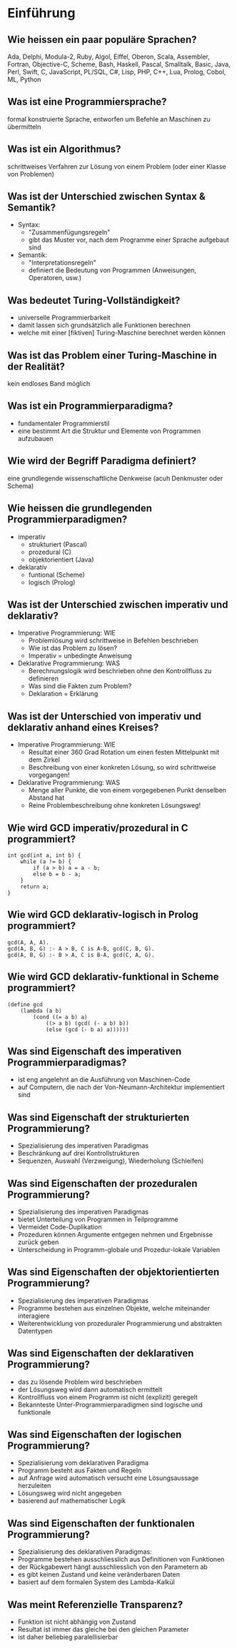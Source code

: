 # Einführung

## Wie heissen ein paar populäre Sprachen?
Ada, Delphi, Modula-2, Ruby, Algol, Eiffel, Oberon, Scala, Assembler, Fortran, Objective-C, Scheme, Bash, Haskell, Pascal, Smalltalk, Basic, Java, Perl, Swift, C, JavaScript, PL/SQL, C#, Lisp, PHP, C++, Lua, Prolog, Cobol, ML, Python

## Was ist eine Programmiersprache?
formal konstruierte Sprache, entworfen um Befehle an Maschinen zu übermitteln

## Was ist ein Algorithmus?
schrittweises Verfahren zur Lösung von einem Problem
(oder einer Klasse von Problemen)

## Was ist der Unterschied zwischen Syntax & Semantik?
* Syntax: 
    * "Zusammenfügungsregeln"
    * gibt das Muster vor, nach dem Programme einer Sprache aufgebaut sind
* Semantik: 
    * "Interpretationsregeln"
    * definiert die Bedeutung von Programmen (Anweisungen, Operatoren, usw.)

## Was bedeutet Turing-Vollständigkeit?
* universelle Programmierbarkeit
* damit lassen sich grundsätzlich alle Funktionen berechnen
* welche mit einer [fiktiven] Turing-Maschine berechnet werden können

## Was ist das Problem einer Turing-Maschine in der Realität?
kein endloses Band möglich

## Was ist ein Programmierparadigma?
* fundamentaler Programmierstil
* eine bestimmt Art die Struktur und Elemente von Programmen aufzubauen

## Wie wird der Begriff Paradigma definiert?
eine grundlegende wissenschaftliche Denkweise (acuh Denkmuster oder Schema)

## Wie heissen die grundlegenden Programmierparadigmen?
* imperativ
    * strukturiert (Pascal)
    * prozedural (C)
    * objektorientiert (Java)
* deklarativ
    * funtional (Scheme)
    * logisch (Prolog)

## Was ist der Unterschied zwischen imperativ und deklarativ?
* Imperative Programmierung: WIE
    * Problemlösung wird schrittweise in Befehlen beschrieben
    * Wie ist das Problem zu lösen?
    * Imperativ = unbedingte Anweisung
* Deklarative Programmierung: WAS
    * Berechnungslogik wird beschrieben ohne den Kontrollfluss zu definieren
    * Was sind die Fakten zum Problem?
    * Deklaration = Erklärung

## Was ist der Unterschied von imperativ und deklarativ anhand eines Kreises?
* Imperative Programmierung: WIE
    * Resultat einer 360 Grad Rotation um einen festen Mittelpunkt mit dem Zirkel
    * Beschreibung von einer konkreten Lösung, so wird schrittweise vorgegangen!
* Deklarative Programmierung: WAS
    * Menge aller Punkte, die von einem vorgegebenen Punkt denselben Abstand hat
    * Reine Problembeschreibung ohne konkreten Lösungsweg!

## Wie wird GCD imperativ/prozedural in C programmiert?
```
int gcd(int a, int b) {
    while (a != b) {
        if (a > b) a = a - b;
        else b = b - a;
    }
    return a;
}
```

## Wie wird GCD deklarativ-logisch in Prolog programmiert?
```
gcd(A, A, A).
gcd(A, B, G) :- A > B, C is A-B, gcd(C, B, G).
gcd(A, B, G) :- B > A, C is B-A, gcd(C, A, G).
```

## Wie wird GCD deklarativ-funktional in Scheme programmiert?
```
(define gcd
    (lambda (a b)
        (cond ((= a b) a)
            ((> a b) (gcd( (- a b) b))
            (else (gcd (- b a) a))))))
```


## Was sind Eigenschaft des imperativen Programmierparadigmas?
* ist eng angelehnt an die Ausführung von Maschinen-Code 
* auf Computern, die nach der Von-Neumann-Architektur implementiert sind

## Was sind Eigenschaft der strukturierten Programmierung?
* Spezialisierung des imperativen Paradigmas
* Beschränkung auf drei Kontrollstrukturen
* Sequenzen, Auswahl (Verzweigung), Wiederholung (Schleifen)

## Was sind Eigenschaften der prozeduralen Programmierung?
* Spezialisierung des imperativen Paradigmas
* bietet Unterteilung von Programmen in Teilprogramme
* Vermeidet Code-Duplikation
* Prozeduren können Argumente entgegen nehmen und Ergebnisse zurück geben
* Unterscheidung in Programm-globale und Prozedur-lokale Variablen

## Was sind Eigenschaften der objektorientierten Programmierung?
* Spezialisierung des imperativen Paradigmas
* Programme bestehen aus einzelnen Objekte, welche miteinander interagiere
* Weiterentwicklung von prozeduraler Programmierung und abstrakten Datentypen

## Was sind Eigenschaften der deklarativen Programmierung?
* das zu lösende Problem wird beschrieben
* der Lösungsweg wird dann automatisch ermittelt
* Kontrollfluss von einem Programm ist nicht (explizit) geregelt
* Bekannteste Unter-Programmierparadigmen sind logische und funktionale

## Was sind Eigenschaften der logischen Programmierung?
* Spezialisierung vom deklarativen Paradigma
* Programm besteht aus Fakten und Regeln
* auf Anfrage wird automatisch versucht eine Lösungsaussage herzuleiten
* Lösungsweg wird nicht angegeben
* basierend auf mathematischer Logik

## Was sind Eigenschaften der funktionalen Programmierung?
* Spezialisierung des deklarativen Paradigmas:
* Programme bestehen ausschliesslich aus Definitionen von Funktionen
* der Rückgabewert hängt ausschliesslich von den Parametern ab
* es gibt keinen Zustand und keine veränderbaren Daten
* basiert auf dem formalen System des Lambda-Kalkül

## Was meint Referenzielle Transparenz?
* Funktion ist nicht abhängig von Zustand
* Resultat ist immer das gleiche bei den gleichen Parameter
* ist daher beliebieg paralellisierbar

